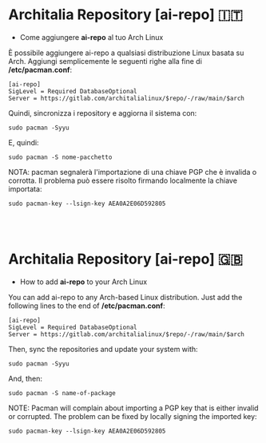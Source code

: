 # Architalia Repository [ai-repo] 🇮🇹

* Come aggiungere **ai-repo** al tuo Arch Linux

È possibile aggiungere ai-repo a qualsiasi distribuzione Linux basata su Arch. Aggiungi semplicemente le seguenti righe alla fine di **/etc/pacman.conf**:

```
[ai-repo]
SigLevel = Required DatabaseOptional
Server = https://gitlab.com/architalialinux/$repo/-/raw/main/$arch 
```

Quindi, sincronizza i repository e aggiorna il sistema con:

```
sudo pacman -Syyu
```

E, quindi:

```
sudo pacman -S nome-pacchetto
```

NOTA: pacman segnalerà l'importazione di una chiave PGP che è invalida o corrotta. Il problema può essere risolto firmando localmente la chiave importata:

```
sudo pacman-key --lsign-key AEA0A2E06D592805
```
<br><br>

# Architalia Repository [ai-repo] 🇬🇧

* How to add **ai-repo** to your Arch Linux

You can add ai-repo to any Arch-based Linux distribution.  Just add the following lines to the end of **/etc/pacman.conf**:

```
[ai-repo]
SigLevel = Required DatabaseOptional
Server = https://gitlab.com/architalialinux/$repo/-/raw/main/$arch 
```

Then, sync the repositories and update your system with:

```
sudo pacman -Syyu
```

And, then:

```
sudo pacman -S name-of-package
```

NOTE: Pacman will complain about importing a PGP key that is either invalid or corrupted.  The problem can be fixed by locally signing the imported key:

```
sudo pacman-key --lsign-key AEA0A2E06D592805
```
